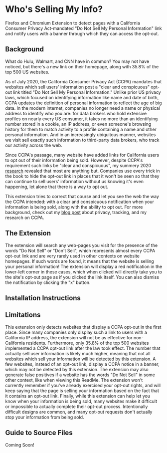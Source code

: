 # Who's Selling My Info?

Firefox and Chromium Extension to detect pages with a California Consumer Privacy Act-mandated "Do Not Sell My Personal Information" link and notify users with a banner through which they can access the opt-out.

## Background

What do Hulu, Walmart, and CNN have in common? You may not have noticed, but there's a new link on their homepage, along with 35.8% of the top 500 US websites.

As of July 2020, the California Consumer Privacy Act (CCPA) mandates that websites which sell users' information post a "clear and conspicuous" opt-out link titled "Do Not Sell My Personal Information."  Unlike prior US privacy laws, which focused on identifying information like name and date of birth, CCPA updates the definition of personal information to reflect the age of big data.  In the modern internet, companies no longer need a name or physical address to identify who you are: for data brokers who hold extensive profiles on nearly every US consumer, it takes no more than an identifying number stored in a cookie, an IP address, or even someone's browsing history for them to match activity to a profile containing a name and other personal information.  And in an increasingly ubiquitous manner, websites we visit sell exactly such information to third-party data brokers, who track our activity across the web.

Since CCPA's passage, many website have added links for California users to opt out of their information being sold. However, despite CCPA's requirement such links be "clear and conspicuous", my summery 2020 [research](https://arxiv.org/abs/2009.07884) revealed that most are anything but. Companies use every trick in the book to hide the opt-out link in places that it won't be seen so that they can continue to sell users' information without us knowing it's even happening, let alone that there is a way to opt out.

This extension tries to correct that course and let you see the web the way the CCPA intended: with a clear and conspicuous notification when your information is being sold, along with the ability to opt out.  For more background, check out my [blog post](https://oapostrophe.github.io/ccpa-study/) about privacy, tracking, and my research on CCPA.

## The Extension

The extension will search any web-pages you visit for the presence of the words "Do Not Sell" or "Don't Sell", which represents almost every CCPA opt-out link and
are very rarely used in other contexts on website homepages. If such words are found, it means that the website is selling your personal information! The extension will display a red notification in the lower-left corner in these cases, which when clicked will directly take you to the site's opt-out page as if you clicked the link itself. You can also dismiss the notification by clicking the "x" button.

## Installation Instructions



## Limitations

This extension only detects websites that display a CCPA opt-out in the first place. Since many companies only display such a link to users with a California IP address, the extension will not be as effective for non-California residents. Furthermore, only 35.8% of the top 500 websites implemented a CCPA opt-out link after the law took effect. The number that actually sell user information is likely much higher, meaning that not all websites which sell your information will be detected by this extension. A few websites, instead of an opt-out link, display a CCPA notice in a banner, which may not be detected by this extension. The extension may also generate false positives if a website has the words "Do Not Sell" in some other context, like when viewing this ReadMe. The extension won't currently remember if you've already exercised your opt-out rights, and will keep saying that the page is selling your information based on the fact that it contains an opt-out link. Finally, while this extension can help let you know when your information is being sold, many websites make it difficult or impossible to actually complete their opt-out process. Intentionally difficult designs are common, and many opt-out requests don't actually stop your information from being sold.

## Guide to Source Files

Coming Soon!
